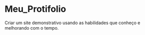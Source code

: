 # Meu_Protifolio
Criar um site demonstrativo usando as habilidades que conheço e melhorando com o tempo.
